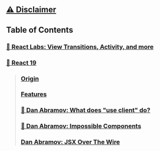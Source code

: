 ## [⚠️ Disclaimer](./disclaimer.md)

## Table of Contents

### [📘 React Labs: View Transitions, Activity, and more](./react-labs-view-transitions-activity-and-more.md)

### [📘 React 19](#-react-19)
>### [Origin](./origin.md)
>### [Features](./features.md)
>### [🔗 Dan Abramov: What does "use client" do?](https://overreacted.io/what-does-use-client-do/)
>### [🔗 Dan Abramov: Impossible Components](https://overreacted.io/impossible-components/)
>### [Dan Abramov: JSX Over The Wire](./jsx-over-the-wire.md)